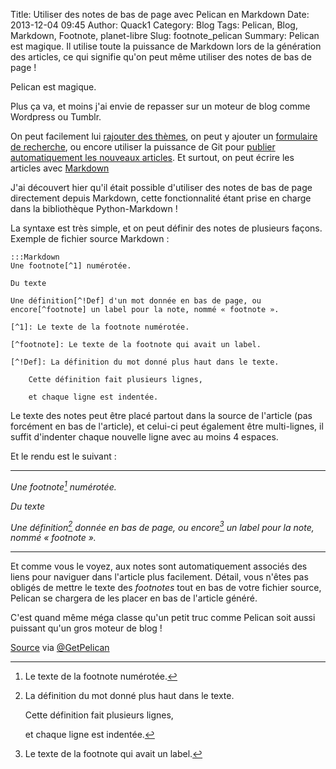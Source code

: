 Title: Utiliser des notes de bas de page avec Pelican en Markdown
Date: 2013-12-04 09:45
Author: Quack1
Category: Blog
Tags: Pelican, Blog, Markdown, Footnote, planet-libre
Slug: footnote_pelican
Summary: Pelican est magique. Il utilise toute la puissance de Markdown lors de la génération des articles, ce qui signifie qu'on peut même utiliser des notes de bas de page !

Pelican est magique. 

Plus ça va, et moins j'ai envie de repasser sur un moteur de blog comme Wordpress ou Tumblr.

On peut facilement lui [rajouter des thèmes]({filename}/pelican_notebook.md "Thème « Notebook » pour Pelican"), on peut y ajouter un [formulaire de recherche]({filename}/search_form.md "Un formulaire de recherche avec DuckDuckGo!"), ou encore utiliser la puissance de Git pour [publier automatiquement les nouveaux articles]({filename}/git_hooks_pelican.md "Publier automatiquement ses nouveaux articles sur le moteur de blog Pelican avec Git"). Et surtout, on peut écrire les articles avec [Markdown](https://quack1.me/tag/markdown.html "Tag #Markdown")

J'ai découvert hier qu'il était possible d'utiliser des notes de bas de page directement depuis Markdown, cette fonctionnalité étant prise en charge dans la bibliothèque Python-Markdown !

La syntaxe est très simple, et on peut définir des notes de plusieurs façons. Exemple de fichier source Markdown :

	:::Markdown
	Une footnote[^1] numérotée.

	Du texte

	Une définition[^!Def] d'un mot donnée en bas de page, ou encore[^footnote] un label pour la note, nommé « footnote ».

	[^1]: Le texte de la footnote numérotée.

	[^footnote]: Le texte de la footnote qui avait un label.

	[^!Def]: La définition du mot donné plus haut dans le texte.

		Cette définition fait plusieurs lignes,

		et chaque ligne est indentée.

Le texte des notes peut être placé partout dans la source de l'article (pas forcément en bas de l'article), et celui-ci peut également être multi-lignes, il suffit d'indenter chaque nouvelle ligne avec au moins 4 espaces.

Et le rendu est le suivant : 

---

_Une footnote[^1] numérotée._

_Du texte_

_Une définition[^!Def] donnée en bas de page, ou encore[^footnote] un label pour la note, nommé « footnote »._

[^1]: Le texte de la footnote numérotée.

[^footnote]: Le texte de la footnote qui avait un label.

[^!Def]: La définition du mot donné plus haut dans le texte.

	Cette définition fait plusieurs lignes,

	et chaque ligne est indentée.

---

Et comme vous le voyez, aux notes sont automatiquement associés des liens pour naviguer dans l'article plus facilement. Détail, vous n'êtes pas obligés de mettre le texte des _footnotes_ tout en bas de votre fichier source, Pelican se chargera de les placer en bas de l'article généré.

C'est quand même méga classe qu'un petit truc comme Pelican soit aussi puissant qu'un gros moteur de blog !

[Source](http://b.xd.cm/pelican-footnotes.html "Footnotes in Pelican with Markdown") via [@GetPelican](https://twitter.com/GetPelican "GetPelican sur Twitter")